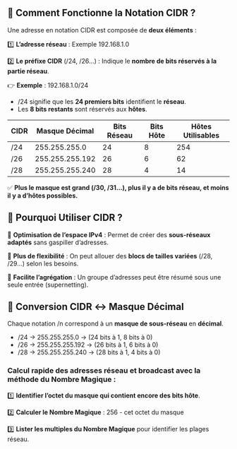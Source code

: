 ## **🎯 Comment Fonctionne la Notation CIDR ?**

Une adresse en notation CIDR est composée de **deux éléments** :

1️⃣ **L’adresse réseau** : Exemple 192.168.1.0

2️⃣ **Le préfixe CIDR** (/24, /26...) : Indique le **nombre de bits réservés à la partie réseau**.

👉 **Exemple** : 192.168.1.0/24

- /24 signifie que les **24 premiers bits** identifient le **réseau**.
- Les **8 bits restants** sont réservés aux **hôtes**.

| **CIDR** | **Masque Décimal** | **Bits Réseau** | **Bits Hôte** | **Hôtes Utilisables** |
|----|----|----|----|----|
| /24 | 255.255.255.0 | 24 | 8 | 254 |
| /26 | 255.255.255.192 | 26 | 6 | 62 |
| /28 | 255.255.255.240 | 28 | 4 | 14 |

✅ **Plus le masque est grand (/30, /31...), plus il y a de bits réseau, et moins il y a d’hôtes possibles.**



## **📌 Pourquoi Utiliser CIDR ?**

🔹 **Optimisation de l’espace IPv4** : Permet de créer des **sous-réseaux adaptés** sans gaspiller d’adresses.

🔹 **Plus de flexibilité** : On peut allouer des **blocs de tailles variées** (/28, /29...) selon les besoins.

🔹 **Facilite l’agrégation** : Un groupe d’adresses peut être résumé sous une seule entrée (supernetting).



## **🔢 Conversion CIDR ↔ Masque Décimal**

Chaque notation /n correspond à un **masque de sous-réseau** en **décimal**.

- /24 → 255.255.255.0 → (24 bits à 1, 8 bits à 0)
- /26 → 255.255.255.192 → (26 bits à 1, 6 bits à 0)
- /28 → 255.255.255.240 → (28 bits à 1, 4 bits à 0)

### **Calcul rapide des adresses réseau et broadcast avec la méthode du Nombre Magique** :

1️⃣ **Identifier l’octet du masque qui contient encore des bits hôte**.

2️⃣ **Calculer le Nombre Magique** : 256 - cet octet du masque

3️⃣ **Lister les multiples du Nombre Magique** pour identifier les plages réseau.
